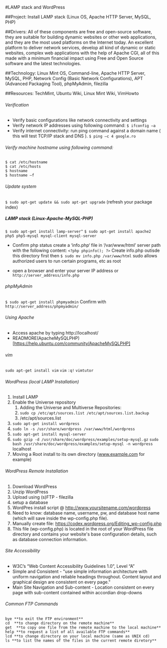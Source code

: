 #LAMP stack and WordPress

##Project: 
Install LAMP stack (Linux OS, Apache HTTP Server, MySQL, PHP)

##Drivers: 
All of these components are free and open-source software, they are suitable for building dynamic websites or other web applications, and they are the most used platforms on the Internet today.  An excellent platform to deliver network services, develop all kind of dynamic or static websites, complex web applications with the help of Apache CGI, all of this made with a minimum financial impact using Free and Open Source software and the latest technologies.

##Technology: 
Linux Mint OS, Command-line, Apache HTTP Server, MySQL, PHP, Network Config (Basic Network Configurations), APT (Advanced Packaging Tool), phpMyAdmin, filezilla

##Resources: TechMint, Ubuntu Wiki, Linux Mint Wiki, VimHowto

###### Verification
* Verify basic configurations like network connectivity and settings
* Verify network IP addresses using following command: 
`$ ifconfig –a`
* Verify internet connectivity: run ping command against a domain name ( this will test TCP/IP stack and DNS ). 
`$ ping –c 4 google.ro`

###### Verify machine hostname using following command:
```
$ cat /etc/hostname
$ cat /etc/hosts
$ hostname
$ hostname –f
```
###### Update system
`$ sudo apt-get update && sudo apt-get upgrade`
(refresh your package index)

##### LAMP stack (Linux-Apache-MySQL-PHP) 
`$ sudo apt-get install lamp-server^`
`$ sudo apt-get install apache2 php5 php5-mysql mysql-client mysql-server`
* Confirm php status create a ‘info.php‘ file in ‘/var/www/html’ server path with the following content: `<?php phpinfo(); ?>` Create info.php outisde this directory first then `$ sudo mv info.php /var/www/html` sudo allows authorized users to run certain programs, etc as root

* open a browser and enter your server IP address or `http://server_address/info.php`

###### phpMyAdmin
`$ sudo apt-get install phpmyadmin` Confirm with `http://server_address/phpmyadmin/`

###### Using Apache
* Access apache by typing http://localhost/
* READMORE(ApacheMySQLPHP)[https://help.ubuntu.com/community/ApacheMySQLPHP]

###### vim
`sudo apt-get install vim`
`vim`
`:q!`
`vimtutor`

###### WordPress (local LAMP Installation)
1. Install LAMP
2. Enable the Universe repository
	1. Adding the Universe and Multiverse Repositories:
	2. `sudo cp /etc/apt/sources.list /etc/apt/sources.list.backup`
	3. /etc/apt/sources.list
3. `sudo apt-get install wordpress`
4. `sudo ln -s /usr/share/wordpress /var/www/html/wordpress`
5. `sudo apt-get install mysql-server`
6. `sudo gzip -d /usr/share/doc/wordpress/examples/setup-mysql.gz`
   `sudo bash /usr/share/doc/wordpress/examples/setup-mysql -n wordpress` localhost
7. Moving a Root install to its own directory (www.example.com for example)

###### WordPress Remote Installation
1. Download WordPress
2. Unzip WordPress
3. Upload using (s)FTP - filezilla
4. setup a database
5. WordPres install script @ http://www.yoursitename.com/wordpress
6. Need to know: database name, username, pw, and database host name (which will save inside the wp-config.php file).
7. Manually create file: https://codex.wordpress.org/Editing_wp-config.php
8. This file (wp-config.php) is located in the root of your WordPress file directory and contains your website's base configuration details, such as database connection information.

###### Site Accessibility
* W3C’s “Web Content Accessibility Guidelines 1.0”, Level “A”
* Simple and Consistent - "use simple information architecture with uniform navigation and reliable headings throughout. Content layout and graphical design are consistent on every page."
* Main Site Navigation and Sub-content - Location consistent on every page with sub-content contained within accordian drop-downs

###### Common FTP Commands
```
bye **to exit the FTP environment**
cd  **to change directory on the remote machine**
get  **to copy one file from the remote machine to the local machine**
help **to request a list of all available FTP commands**
lcd **to change directory on your local machine (same as UNIX cd)
ls **to list the names of the files in the current remote diretory**





